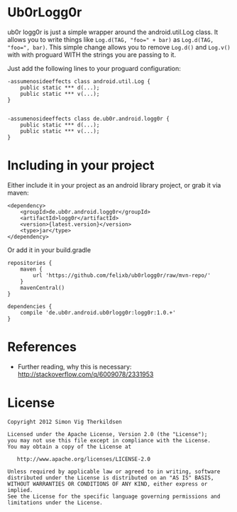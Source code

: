 Ub0rLogg0r
==========

ub0r logg0r is just a simple wrapper around the android.util.Log class.
It allows you to write things like `Log.d(TAG, "foo=" + bar)` as `Log.d(TAG, "foo=", bar)`.
This simple change allows you to remove `Log.d()` and `Log.v()` with with proguard WITH the strings you are passing to it.

Just add the following lines to your proguard configuration:

    -assumenosideeffects class android.util.Log {
        public static *** d(...);
        public static *** v(...);
    }


    -assumenosideeffects class de.ub0r.android.logg0r {
        public static *** d(...);
        public static *** v(...);
    }

Including in your project
=========================

Either include it in your project as an android library project, or grab it via maven:

    <dependency>
        <groupId>de.ub0r.android.logg0r</groupId>
        <artifactId>logg0r</artifactId>
        <version>{latest.version}</version>
        <type>jar</type>
    </dependency>

Or add it in your build.gradle

    repositories {
        maven {
            url 'https://github.com/felixb/ub0rlogg0r/raw/mvn-repo/'
        }
        mavenCentral()
    }

    dependencies {
        compile 'de.ub0r.android.ub0rlogg0r:logg0r:1.0.+'
    }

References
==========

 * Further reading, why this is necessary: http://stackoverflow.com/q/6009078/2331953

License
=======

    Copyright 2012 Simon Vig Therkildsen

    Licensed under the Apache License, Version 2.0 (the "License");
    you may not use this file except in compliance with the License.
    You may obtain a copy of the License at

       http://www.apache.org/licenses/LICENSE-2.0

    Unless required by applicable law or agreed to in writing, software
    distributed under the License is distributed on an "AS IS" BASIS,
    WITHOUT WARRANTIES OR CONDITIONS OF ANY KIND, either express or implied.
    See the License for the specific language governing permissions and
    limitations under the License.
